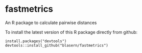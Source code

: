 # fastmetrics
An R package to calculate pairwise distances 

To install the latest version of this R package directly from github:

    install.packages("devtools")
    devtools::install_github("blasern/fastmetrics")
